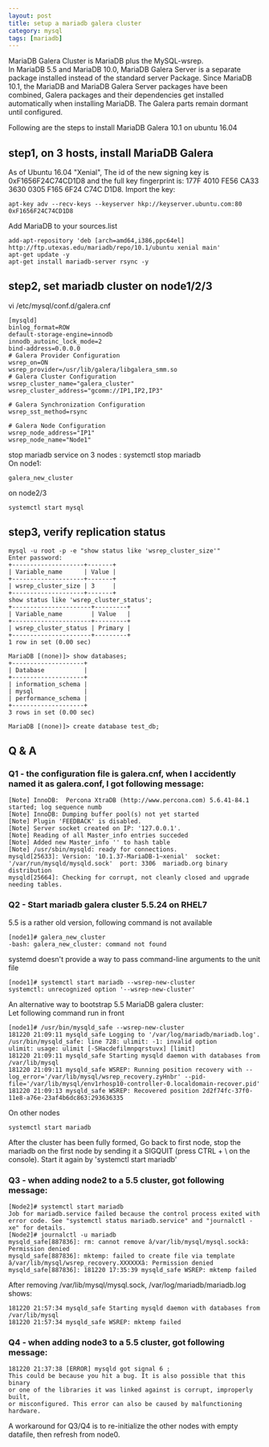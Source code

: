 ```yaml
---
layout: post
title: setup a mariadb galera cluster 
category: mysql 
tags: [mariadb]
---
```


MariaDB Galera Cluster is MariaDB plus the MySQL-wsrep.   
In MariaDB 5.5 and MariaDB 10.0, MariaDB Galera Server is a separate package installed instead of the standard server Package. Since MariaDB 10.1, the MariaDB and MariaDB Galera Server packages have been combined, Galera packages and their dependencies get installed automatically when installing MariaDB. The Galera parts remain dormant until configured.     
  
Following are the steps to install MariaDB Galera 10.1 on ubuntu 16.04      

## step1, on 3 hosts, install MariaDB Galera   
As of Ubuntu 16.04 "Xenial", The id of the new signing key is 0xF1656F24C74CD1D8 and the full key fingerprint is: 177F 4010 FE56 CA33 3630  0305 F165 6F24 C74C D1D8. Import the key: 
```
apt-key adv --recv-keys --keyserver hkp://keyserver.ubuntu.com:80 0xF1656F24C74CD1D8
`````
Add MariaDB to your sources.list   
```
add-apt-repository 'deb [arch=amd64,i386,ppc64el] http://ftp.utexas.edu/mariadb/repo/10.1/ubuntu xenial main'
apt-get update -y
apt-get install mariadb-server rsync -y
```  
  
## step2, set mariadb cluster on node1/2/3   
vi /etc/mysql/conf.d/galera.cnf
```
[mysqld]
binlog_format=ROW
default-storage-engine=innodb
innodb_autoinc_lock_mode=2
bind-address=0.0.0.0
# Galera Provider Configuration
wsrep_on=ON
wsrep_provider=/usr/lib/galera/libgalera_smm.so
# Galera Cluster Configuration
wsrep_cluster_name="galera_cluster"
wsrep_cluster_address="gcomm://IP1,IP2,IP3"

# Galera Synchronization Configuration
wsrep_sst_method=rsync

# Galera Node Configuration
wsrep_node_address="IP1"
wsrep_node_name="Node1"  
```  

stop mariadb service on 3 nodes : systemctl stop mariadb    
On node1: 
```
galera_new_cluster
```

on node2/3 
```
systemctl start mysql
```

## step3, verify replication status  
```
mysql -u root -p -e "show status like 'wsrep_cluster_size'"
Enter password:
+--------------------+-------+
| Variable_name      | Value |
+--------------------+-------+
| wsrep_cluster_size | 3     |
+--------------------+-------+
show status like 'wsrep_cluster_status';
+----------------------+---------+
| Variable_name        | Value   |
+----------------------+---------+
| wsrep_cluster_status | Primary |
+----------------------+---------+
1 row in set (0.00 sec)

MariaDB [(none)]> show databases;
+--------------------+
| Database           |
+--------------------+
| information_schema |
| mysql              |
| performance_schema |
+--------------------+
3 rows in set (0.00 sec)

MariaDB [(none)]> create database test_db;   
```

## Q & A   
### Q1 - the configuration file is galera.cnf, when I accidently named it as galera.conf, I got following message: 
```
[Note] InnoDB:  Percona XtraDB (http://www.percona.com) 5.6.41-84.1 started; log sequence numb
[Note] InnoDB: Dumping buffer pool(s) not yet started
[Note] Plugin 'FEEDBACK' is disabled.
[Note] Server socket created on IP: '127.0.0.1'.
[Note] Reading of all Master_info entries succeded
[Note] Added new Master_info '' to hash table
[Note] /usr/sbin/mysqld: ready for connections.
mysqld[25633]: Version: '10.1.37-MariaDB-1~xenial'  socket: '/var/run/mysqld/mysqld.sock'  port: 3306  mariadb.org binary distribution
mysqld[25664]: Checking for corrupt, not cleanly closed and upgrade needing tables.
```
  
### Q2 - Start mariadb galera cluster 5.5.24 on RHEL7
5.5 is a rather old version, following command is not available 
```
[node1]# galera_new_cluster
-bash: galera_new_cluster: command not found
```
systemd doesn't provide a way to pass command-line arguments to the unit file 
```
[node1]# systemctl start mariadb --wsrep-new-cluster
systemctl: unrecognized option '--wsrep-new-cluster'
```

An alternative way to bootstrap 5.5 MariaDB galera cluster:   
Let following command run in front 
```
[node1]# /usr/bin/mysqld_safe --wsrep-new-cluster
181220 21:09:11 mysqld_safe Logging to '/var/log/mariadb/mariadb.log'.
/usr/bin/mysqld_safe: line 728: ulimit: -1: invalid option
ulimit: usage: ulimit [-SHacdefilmnpqrstuvx] [limit]
181220 21:09:11 mysqld_safe Starting mysqld daemon with databases from /var/lib/mysql
181220 21:09:11 mysqld_safe WSREP: Running position recovery with --log_error='/var/lib/mysql/wsrep_recovery.zyHnbr' --pid-file='/var/lib/mysql/env1rhosp10-controller-0.localdomain-recover.pid'
181220 21:09:13 mysqld_safe WSREP: Recovered position 2d2f74fc-37f0-11e8-a76e-23af4b6dc863:293636335
```
On other nodes   
```
systemctl start mariadb
```

After the cluster has been fully formed, Go back to first node, stop the mariadb on the first node by sending it a SIGQUIT (press CTRL + \ on the console). Start it again by 'systemctl start mariadb'

### Q3 - when adding node2 to a 5.5 cluster, got following message: 
```
[Node2]# systemctl start mariadb
Job for mariadb.service failed because the control process exited with error code. See "systemctl status mariadb.service" and "journalctl -xe" for details.
[Node2]# journalctl -u mariadb
mysqld_safe[887836]: rm: cannot remove â/var/lib/mysql/mysql.sockâ: Permission denied
mysqld_safe[887836]: mktemp: failed to create file via template â/var/lib/mysql/wsrep_recovery.XXXXXXâ: Permission denied
mysqld_safe[887836]: 181220 17:35:39 mysqld_safe WSREP: mktemp failed
```

After removing /var/lib/mysql/mysql.sock, /var/log/mariadb/mariadb.log shows: 
```
181220 21:57:34 mysqld_safe Starting mysqld daemon with databases from /var/lib/mysql
181220 21:57:34 mysqld_safe WSREP: mktemp failed
```
### Q4 - when adding node3 to a 5.5 cluster, got following message: 
```
181220 21:37:38 [ERROR] mysqld got signal 6 ;
This could be because you hit a bug. It is also possible that this binary
or one of the libraries it was linked against is corrupt, improperly built,
or misconfigured. This error can also be caused by malfunctioning hardware.
```

A workaround for Q3/Q4 is to re-initialize the other nodes with empty datafile, then refresh from node0. 

